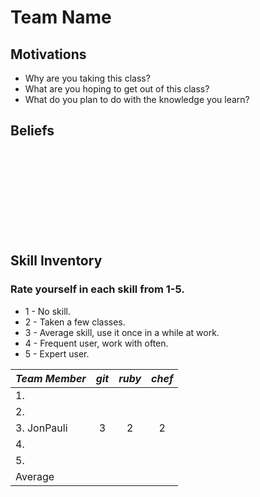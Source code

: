 # Team Name

## Motivations

* Why are you taking this class?
* What are you hoping to get out of this class?
* What do you plan to do with the knowledge you learn?

## Beliefs

<br>
<br>
<br>
<br>
<br>
<br>
<br>
<br>

## Skill Inventory 
### Rate yourself in each skill from 1-5.

* 1 - No skill.
* 2 - Taken a few classes.
* 3 - Average skill, use it once in a while at work.
* 4 - Frequent user, work with often.
* 5 - Expert user.


| *Team Member* | *git*  | *ruby* | *chef* | 
| ------------- | :----: | :----: | :----: |
|1.             |        |        |        |
|2.             |        |        |        |
|3. JonPauli    |   3    |   2    |   2    |
|4.             |        |        |        |
|5.             |        |        |        |
| Average       |        |        |        |
